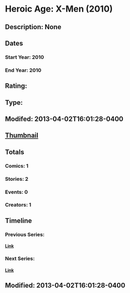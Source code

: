 # Heroic Age: X-Men (2010)
## Description: None
## Dates
### Start Year: 2010
### End Year: 2010
## Rating: 
## Type: 
## Modifed: 2013-04-02T16:01:28-0400
## [Thumbnail](http://i.annihil.us/u/prod/marvel/i/mg/b/f0/4c90e1271cbcf.jpg)
## Totals
### Comics: 1
### Stories: 2
### Events: 0
### Creators: 1
## Timeline
### Previous Series: 
#### [Link]()
### Next Series: 
#### [Link]()
## Modified: 2013-04-02T16:01:28-0400